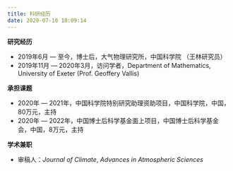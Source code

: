 ```yaml
---
title: 科研经历
date: 2020-07-10 18:09:14
---
```


**研究经历**

- 2019年6月 — 至今，博士后，大气物理研究所，中国科学院 （王林研究员）
- 2019年11月 — 2020年3月，访问学者，Department of Mathematics, University of Exeter (Prof. Geoffery Vallis)

**承担课题**

- 2020年 — 2021年，中国科学院特别研究助理资助项目，中国科学院，中国，80万元，主持
- 2020年 — 2022年，中国博士后科学基金面上项目，中国博士后科学基金会，中国，8万元，主持

**学术兼职**

- 审稿人：*Journal of Climate*, *Advances in Atmospheric Sciences*
